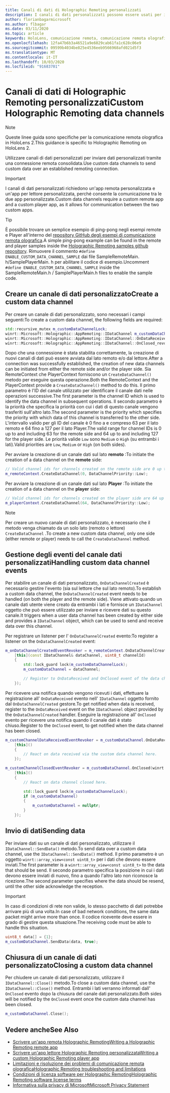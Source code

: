 ```yaml
---
title: Canali di dati di Holographic Remoting personalizzati
description: I canali di dati personalizzati possono essere usati per inviare dati utente tramite la connessione remota olografica già stabilita.
author: florianbagarmicrosoft
ms.author: flbagar
ms.date: 03/11/2020
ms.topic: article
keywords: HoloLens, comunicazione remota, comunicazione remota olografica
ms.openlocfilehash: 12fa47b6b3a46521a9e6029cab61fa1c628c06e9
ms.sourcegitcommit: 09599b4034be825e4536eeb9566968afd021d5f3
ms.translationtype: MT
ms.contentlocale: it-IT
ms.lasthandoff: 10/03/2020
ms.locfileid: "91683701"
---
```

# <a name="custom-holographic-remoting-data-channels"></a><span data-ttu-id="4ad1a-104">Canali di dati di Holographic Remoting personalizzati</span><span class="sxs-lookup"><span data-stu-id="4ad1a-104">Custom Holographic Remoting data channels</span></span>

>[!NOTE]
><span data-ttu-id="4ad1a-105">Queste linee guida sono specifiche per la comunicazione remota olografica in HoloLens 2.</span><span class="sxs-lookup"><span data-stu-id="4ad1a-105">This guidance is specific to Holographic Remoting on HoloLens 2.</span></span>

<span data-ttu-id="4ad1a-106">Utilizzare canali di dati personalizzati per inviare dati personalizzati tramite una connessione remota consolidata.</span><span class="sxs-lookup"><span data-stu-id="4ad1a-106">Use custom data channels to send custom data over an established remoting connection.</span></span>

>[!IMPORTANT]
><span data-ttu-id="4ad1a-107">I canali di dati personalizzati richiedono un'app remota personalizzata e un'app per lettore personalizzata, perché consente la comunicazione tra le due app personalizzate.</span><span class="sxs-lookup"><span data-stu-id="4ad1a-107">Custom data channels require a custom remote app and a custom player app, as it allows for communication between the two custom apps.</span></span>

>[!TIP]
><span data-ttu-id="4ad1a-108">È possibile trovare un semplice esempio di ping-pong negli esempi remote e Player all'interno del [repository GitHub degli esempi di comunicazione remota olografica](https://github.com/microsoft/MixedReality-HolographicRemoting-Samples).</span><span class="sxs-lookup"><span data-stu-id="4ad1a-108">A simple ping-pong example can be found in the remote and player samples inside the [Holographic Remoting samples github repository](https://github.com/microsoft/MixedReality-HolographicRemoting-Samples).</span></span> <span data-ttu-id="4ad1a-109">Rimuovere il commento ```#define ENABLE_CUSTOM_DATA_CHANNEL_SAMPLE``` dai file SampleRemoteMain. h/SamplePlayerMain. h per abilitare il codice di esempio.</span><span class="sxs-lookup"><span data-stu-id="4ad1a-109">Uncomment ```#define ENABLE_CUSTOM_DATA_CHANNEL_SAMPLE``` inside the SampleRemoteMain.h / SamplePlayerMain.h files to enable the sample code.</span></span>


## <a name="create-a-custom-data-channel"></a><span data-ttu-id="4ad1a-110">Creare un canale di dati personalizzato</span><span class="sxs-lookup"><span data-stu-id="4ad1a-110">Create a custom data channel</span></span>


<span data-ttu-id="4ad1a-111">Per creare un canale di dati personalizzato, sono necessari i campi seguenti:</span><span class="sxs-lookup"><span data-stu-id="4ad1a-111">To create a custom data channel, the following fields are required:</span></span>
```cpp
std::recursive_mutex m_customDataChannelLock;
winrt::Microsoft::Holographic::AppRemoting::IDataChannel m_customDataChannel = nullptr;
winrt::Microsoft::Holographic::AppRemoting::IDataChannel::OnDataReceived_revoker m_customChannelDataReceivedEventRevoker;
winrt::Microsoft::Holographic::AppRemoting::IDataChannel::OnClosed_revoker m_customChannelClosedEventRevoker;
```

<span data-ttu-id="4ad1a-112">Dopo che una connessione è stata stabilita correttamente, la creazione di nuovi canali di dati può essere avviata dal lato remoto e/o dal lettore.</span><span class="sxs-lookup"><span data-stu-id="4ad1a-112">After a connection was successfully established, the creation of new data channels can be initiated from either the remote side and/or the player side.</span></span> <span data-ttu-id="4ad1a-113">Sia RemoteContext che PlayerContext forniscono un ```CreateDataChannel()``` metodo per eseguire questa operazione.</span><span class="sxs-lookup"><span data-stu-id="4ad1a-113">Both the RemoteContext and the PlayerContext provide a ```CreateDataChannel()``` method to do this.</span></span> <span data-ttu-id="4ad1a-114">Il primo parametro è l'ID del canale utilizzato per identificare il canale dati nelle operazioni successive.</span><span class="sxs-lookup"><span data-stu-id="4ad1a-114">The first parameter is the channel ID which is used to identify the data channel in subsequent operations.</span></span> <span data-ttu-id="4ad1a-115">Il secondo parametro è la priorità che specifica la priorità con cui i dati di questo canale vengono trasferiti sull'altro lato.</span><span class="sxs-lookup"><span data-stu-id="4ad1a-115">The second parameter is the priority which specifies the priority with which data of this channel is transferred to the other side.</span></span> <span data-ttu-id="4ad1a-116">L'intervallo valido per gli ID del canale è 0 fino a e compreso 63 per il lato remoto e 64 fino a 127 per il lato Player.</span><span class="sxs-lookup"><span data-stu-id="4ad1a-116">The valid range for channel IDs is 0 up to and including 63 for the remote side and 64 up to and including 127 for the player side.</span></span> <span data-ttu-id="4ad1a-117">Le priorità valide ```Low``` sono ```Medium``` o ```High``` (su entrambi i lati).</span><span class="sxs-lookup"><span data-stu-id="4ad1a-117">Valid priorities are ```Low```, ```Medium``` or ```High``` (on both sides).</span></span>

<span data-ttu-id="4ad1a-118">Per avviare la creazione di un canale dati sul lato **remoto** :</span><span class="sxs-lookup"><span data-stu-id="4ad1a-118">To initiate the creation of a data channel on the **remote** side:</span></span>
```cpp
// Valid channel ids for channels created on the remote side are 0 up to and including 63
m_remoteContext.CreateDataChannel(0, DataChannelPriority::Low);
```

<span data-ttu-id="4ad1a-119">Per avviare la creazione di un canale dati sul lato **Player** :</span><span class="sxs-lookup"><span data-stu-id="4ad1a-119">To initiate the creation of a data channel on the **player** side:</span></span>
```cpp
// Valid channel ids for channels created on the player side are 64 up to and including 127
m_playerContext.CreateDataChannel(64, DataChannelPriority::Low);
```

>[!NOTE]
><span data-ttu-id="4ad1a-120">Per creare un nuovo canale di dati personalizzato, è necessario che il metodo venga chiamato da un solo lato (remoto o lettore) ```CreateDataChannel``` .</span><span class="sxs-lookup"><span data-stu-id="4ad1a-120">To create a new custom data channel, only one side (either remote or player) needs to call the ```CreateDataChannel``` method.</span></span>

## <a name="handling-custom-data-channel-events"></a><span data-ttu-id="4ad1a-121">Gestione degli eventi del canale dati personalizzati</span><span class="sxs-lookup"><span data-stu-id="4ad1a-121">Handling custom data channel events</span></span>

<span data-ttu-id="4ad1a-122">Per stabilire un canale di dati personalizzato, ```OnDataChannelCreated``` è necessario gestire l'evento (sia sul lettore che sul lato remoto).</span><span class="sxs-lookup"><span data-stu-id="4ad1a-122">To establish a custom data channel, the ```OnDataChannelCreated``` event needs to be handled (on both the player and the remote side).</span></span> <span data-ttu-id="4ad1a-123">Viene attivato quando un canale dati utente viene creato da entrambi i lati e fornisce un ```IDataChannel``` oggetto che può essere utilizzato per inviare e ricevere dati su questo canale.</span><span class="sxs-lookup"><span data-stu-id="4ad1a-123">It triggers when a user data channel has been created by either side and provides a ```IDataChannel``` object, which can be used to send and receive data over this channel.</span></span>

<span data-ttu-id="4ad1a-124">Per registrare un listener per l' ```OnDataChannelCreated``` evento:</span><span class="sxs-lookup"><span data-stu-id="4ad1a-124">To register a listener on the ```OnDataChannelCreated``` event:</span></span>
```cpp
m_onDataChannelCreatedEventRevoker = m_remoteContext.OnDataChannelCreated(winrt::auto_revoke,
    [this](const IDataChannel& dataChannel, uint8_t channelId)
    {
        std::lock_guard lock(m_customDataChannelLock);
        m_customDataChannel = dataChannel;

        // Register to OnDataReceived and OnClosed event of the data channel here, see below...
    });
```

<span data-ttu-id="4ad1a-125">Per ricevere una notifica quando vengono ricevuti i dati, effettuare la registrazione all' ```OnDataReceived``` evento nell' ```IDataChannel``` oggetto fornito dal ```OnDataChannelCreated``` gestore.</span><span class="sxs-lookup"><span data-stu-id="4ad1a-125">To get notified when data is received, register to the ```OnDataReceived``` event on the ```IDataChannel``` object provided by the ```OnDataChannelCreated``` handler.</span></span> <span data-ttu-id="4ad1a-126">Eseguire la registrazione all' ```OnClosed``` evento per ricevere una notifica quando il canale dati è stato chiuso.</span><span class="sxs-lookup"><span data-stu-id="4ad1a-126">Register to the ```OnClosed``` event, to get notified when the data channel has been closed.</span></span>

```cpp
m_customChannelDataReceivedEventRevoker = m_customDataChannel.OnDataReceived(winrt::auto_revoke, 
    [this]()
    {
        // React on data received via the custom data channel here.
    });

m_customChannelClosedEventRevoker = m_customDataChannel.OnClosed(winrt::auto_revoke,
    [this]()
    {
        // React on data channel closed here.

        std::lock_guard lock(m_customDataChannelLock);
        if (m_customDataChannel)
        {
            m_customDataChannel = nullptr;
        }
    });
```

## <a name="sending-data"></a><span data-ttu-id="4ad1a-127">Invio di dati</span><span class="sxs-lookup"><span data-stu-id="4ad1a-127">Sending data</span></span>

<span data-ttu-id="4ad1a-128">Per inviare dati su un canale di dati personalizzato, utilizzare il ```IDataChannel::SendData()``` metodo.</span><span class="sxs-lookup"><span data-stu-id="4ad1a-128">To send data over a custom data channel, use the ```IDataChannel::SendData()``` method.</span></span> <span data-ttu-id="4ad1a-129">Il primo parametro è un oggetto ```winrt::array_view<const uint8_t>``` per i dati che devono essere inviati.</span><span class="sxs-lookup"><span data-stu-id="4ad1a-129">The first parameter is a ```winrt::array_view<const uint8_t>``` to the data that should be send.</span></span> <span data-ttu-id="4ad1a-130">Il secondo parametro specifica la posizione in cui i dati devono essere inviati di nuovo, fino a quando l'altro lato non riconosce la ricezione.</span><span class="sxs-lookup"><span data-stu-id="4ad1a-130">The second parameter specifies where the data should be resend, until the other side acknowledge the reception.</span></span> 

>[!IMPORTANT]
><span data-ttu-id="4ad1a-131">In caso di condizioni di rete non valide, lo stesso pacchetto di dati potrebbe arrivare più di una volta.</span><span class="sxs-lookup"><span data-stu-id="4ad1a-131">In case of bad network conditions, the same data packet might arrive more than once.</span></span> <span data-ttu-id="4ad1a-132">Il codice ricevente deve essere in grado di gestire questa situazione.</span><span class="sxs-lookup"><span data-stu-id="4ad1a-132">The receiving code must be able to handle this situation.</span></span>

```cpp
uint8_t data[] = {1};
m_customDataChannel.SendData(data, true);
```

## <a name="closing-a-custom-data-channel"></a><span data-ttu-id="4ad1a-133">Chiusura di un canale di dati personalizzato</span><span class="sxs-lookup"><span data-stu-id="4ad1a-133">Closing a custom data channel</span></span>

<span data-ttu-id="4ad1a-134">Per chiudere un canale di dati personalizzato, utilizzare il ```IDataChannel::Close()``` metodo.</span><span class="sxs-lookup"><span data-stu-id="4ad1a-134">To close a custom data channel, use the ```IDataChannel::Close()``` method.</span></span> <span data-ttu-id="4ad1a-135">Entrambi i lati verranno informati dall' ```OnClosed``` evento dopo la chiusura del canale dati personalizzato.</span><span class="sxs-lookup"><span data-stu-id="4ad1a-135">Both sides will be notified by the ```OnClosed``` event once the custom data channel has been closed.</span></span>

```cpp
m_customDataChannel.Close();
```

## <a name="see-also"></a><span data-ttu-id="4ad1a-136">Vedere anche</span><span class="sxs-lookup"><span data-stu-id="4ad1a-136">See Also</span></span>
* [<span data-ttu-id="4ad1a-137">Scrivere un'app remota Holographic Remoting</span><span class="sxs-lookup"><span data-stu-id="4ad1a-137">Writing a Holographic Remoting remote app</span></span>](holographic-remoting-create-host.md)
* [<span data-ttu-id="4ad1a-138">Scrivere un'app lettore Holographic Remoting personalizzata</span><span class="sxs-lookup"><span data-stu-id="4ad1a-138">Writing a custom Holographic Remoting player app</span></span>](holographic-remoting-create-player.md)
* [<span data-ttu-id="4ad1a-139">Limitazioni e risoluzione dei problemi di comunicazione remota olografica</span><span class="sxs-lookup"><span data-stu-id="4ad1a-139">Holographic Remoting troubleshooting and limitations</span></span>](holographic-remoting-troubleshooting.md)
* [<span data-ttu-id="4ad1a-140">Condizioni di licenza software per Holographic Remoting</span><span class="sxs-lookup"><span data-stu-id="4ad1a-140">Holographic Remoting software license terms</span></span>](https://docs.microsoft.com//legal/mixed-reality/microsoft-holographic-remoting-software-license-terms)
* [<span data-ttu-id="4ad1a-141">Informativa sulla privacy di Microsoft</span><span class="sxs-lookup"><span data-stu-id="4ad1a-141">Microsoft Privacy Statement</span></span>](https://go.microsoft.com/fwlink/?LinkId=521839)
